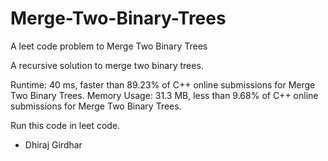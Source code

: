 # Merge-Two-Binary-Trees
A leet code problem to Merge Two Binary Trees

A recursive solution to merge two binary trees.

Runtime: 40 ms, faster than 89.23% of C++ online submissions for Merge Two Binary Trees.
Memory Usage: 31.3 MB, less than 9.68% of C++ online submissions for Merge Two Binary Trees.

Run this code in leet code.

- Dhiraj Girdhar
